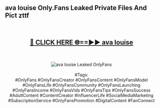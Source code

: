 <h2>ava louise Only.Fans Leaked Private Files And Pict zttf</h2>
<br>
<div align="center">
<h2><a href="https://mediafiles.top/ava_louise" rel="nofollow">🔴 CLICK HERE 🌐==►► ava louise</a></h2>
<br>
<br>
<a href="https://mediafiles.top/ava_louise" rel="nofollow" data-target="animated-image.originalLink"><img src="https://i.ibb.co.com/WyWwxjT/player-gif2.gif" alt="ava louise Leaked OnlyFans" style="max-width: 100%; display: inline-block;" data-target="animated-image.originalImage"></a>
<br><br>
#Tags:
<br>
#OnlyFans #OnlyFansCreator #OnlyFansContent #OnlyFansModel #OnlyFansLife #OnlyFansCommunity #OnlyFansLaunching #OnlyFansIncome #OnlyFansVids #OnlyFansTips #OnlyFansSuccess #AdultContent #ContentCreator #InfluencerLife #SocialMediaMarketing #SubscriptionService #OnlyFansPromotion #DigitalContent #FanConnect
</div>
<br>